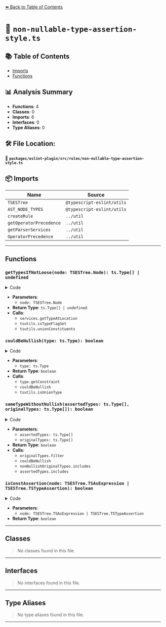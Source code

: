 [⬅️ Back to Table of Contents](../../../../index.md)

# 📄 `non-nullable-type-assertion-style.ts`

## 📚 Table of Contents

- [Imports](#imports)
- [Functions](#functions)

## 📊 Analysis Summary

- **Functions**: 4
- **Classes**: 0
- **Imports**: 6
- **Interfaces**: 0
- **Type Aliases**: 0

## 🛠️ File Location:
📂 **`packages/eslint-plugin/src/rules/non-nullable-type-assertion-style.ts`**

## 📦 Imports

| Name | Source |
|------|--------|
| `TSESTree` | `@typescript-eslint/utils` |
| `AST_NODE_TYPES` | `@typescript-eslint/utils` |
| `createRule` | `../util` |
| `getOperatorPrecedence` | `../util` |
| `getParserServices` | `../util` |
| `OperatorPrecedence` | `../util` |


---

## Functions

### `getTypesIfNotLoose(node: TSESTree.Node): ts.Type[] | undefined`

<details><summary>Code</summary>

```ts
(node: TSESTree.Node): ts.Type[] | undefined => {
      const type = services.getTypeAtLocation(node);

      if (
        tsutils.isTypeFlagSet(type, ts.TypeFlags.Any | ts.TypeFlags.Unknown)
      ) {
        return undefined;
      }

      return tsutils.unionConstituents(type);
    }
```
</details>

- **Parameters**:
  - `node: TSESTree.Node`
- **Return Type**: `ts.Type[] | undefined`
- **Calls**:
  - `services.getTypeAtLocation`
  - `tsutils.isTypeFlagSet`
  - `tsutils.unionConstituents`
### `couldBeNullish(type: ts.Type): boolean`

<details><summary>Code</summary>

```ts
(type: ts.Type): boolean => {
      if (type.flags & ts.TypeFlags.TypeParameter) {
        const constraint = type.getConstraint();
        return constraint == null || couldBeNullish(constraint);
      }

      if (tsutils.isUnionType(type)) {
        for (const part of type.types) {
          if (couldBeNullish(part)) {
            return true;
          }
        }
        return false;
      }
      return (type.flags & (ts.TypeFlags.Null | ts.TypeFlags.Undefined)) !== 0;
    }
```
</details>

- **Parameters**:
  - `type: ts.Type`
- **Return Type**: `boolean`
- **Calls**:
  - `type.getConstraint`
  - `couldBeNullish`
  - `tsutils.isUnionType`
### `sameTypeWithoutNullish(assertedTypes: ts.Type[], originalTypes: ts.Type[]): boolean`

<details><summary>Code</summary>

```ts
(
      assertedTypes: ts.Type[],
      originalTypes: ts.Type[],
    ): boolean => {
      const nonNullishOriginalTypes = originalTypes.filter(
        type =>
          (type.flags & (ts.TypeFlags.Null | ts.TypeFlags.Undefined)) === 0,
      );

      if (nonNullishOriginalTypes.length === originalTypes.length) {
        return false;
      }

      for (const assertedType of assertedTypes) {
        if (
          couldBeNullish(assertedType) ||
          !nonNullishOriginalTypes.includes(assertedType)
        ) {
          return false;
        }
      }

      for (const originalType of nonNullishOriginalTypes) {
        if (!assertedTypes.includes(originalType)) {
          return false;
        }
      }

      return true;
    }
```
</details>

- **Parameters**:
  - `assertedTypes: ts.Type[]`
  - `originalTypes: ts.Type[]`
- **Return Type**: `boolean`
- **Calls**:
  - `originalTypes.filter`
  - `couldBeNullish`
  - `nonNullishOriginalTypes.includes`
  - `assertedTypes.includes`
### `isConstAssertion(node: TSESTree.TSAsExpression | TSESTree.TSTypeAssertion): boolean`

<details><summary>Code</summary>

```ts
(
      node: TSESTree.TSAsExpression | TSESTree.TSTypeAssertion,
    ): boolean => {
      return (
        node.typeAnnotation.type === AST_NODE_TYPES.TSTypeReference &&
        node.typeAnnotation.typeName.type === AST_NODE_TYPES.Identifier &&
        node.typeAnnotation.typeName.name === 'const'
      );
    }
```
</details>

- **Parameters**:
  - `node: TSESTree.TSAsExpression | TSESTree.TSTypeAssertion`
- **Return Type**: `boolean`

---

## Classes

> No classes found in this file.


---

## Interfaces

> No interfaces found in this file.


---

## Type Aliases

> No type aliases found in this file.


---